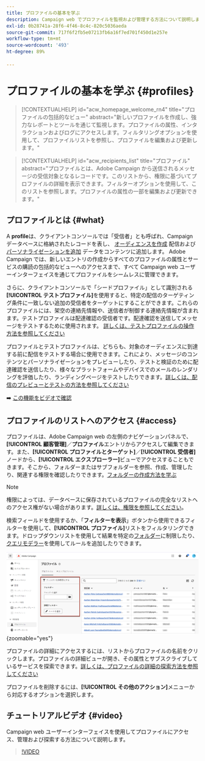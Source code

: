 ```yaml
---
title: プロファイルの基本を学ぶ
description: Campaign web でプロファイルを監視および管理する方法について説明します。
exl-id: 0b28741a-28f6-4f46-8c4c-820c5036aeda
source-git-commit: 717f6f2fb5e07213fb6a16f7ed701f450d1e257e
workflow-type: tm+mt
source-wordcount: '493'
ht-degree: 89%

---
```


# プロファイルの基本を学ぶ {#profiles}

>[!CONTEXTUALHELP]
>id="acw_homepage_welcome_rn4"
>title="プロファイルの包括的なビュー"
>abstract="新しいプロファイルを作成し、強力なレポートとツールを通じて監視します。プロファイルの属性、インタラクションおよびログにアクセスします。フィルタリングオプションを使用して、プロファイルリストを参照し、プロファイルを編集および更新します。"

<!--additional-url="https://experienceleague.adobe.com/docs/campaign-web/v8/whats-new" text="See release notes"-->

>[!CONTEXTUALHELP]
>id="acw_recipients_list"
>title="プロファイル"
>abstract="プロファイルとは、Adobe Campaign から送信されるメッセージの受信対象となるレコードです。このリストから、権限に基づいてプロファイルの詳細を表示できます。フィルターオプションを使用して、このリストを参照します。プロファイルの属性の一部を編集および更新できます。"

## プロファイルとは {#what}

A **profile**&#x200B;は、クライアントコンソールでは「受信者」とも呼ばれ、Campaign データベースに格納されたレコードを表し、 [オーディエンスを作成](create-audience.md) 配信および [パーソナライゼーションを追加](../personalization/personalize.md) データをコンテンツに追加します。 Adobe Campaign では、新しいエントリの作成からすべてのプロファイルの属性とサービスの購読の包括的なビューへのアクセスまで、すべて Campaign web ユーザーインターフェイスを通じてプロファイルをシームレスに管理できます。

さらに、クライアントコンソールで「シードプロファイル」として識別される&#x200B;**[!UICONTROL テストプロファイル]**&#x200B;を使用すると、特定の配信のターゲティング条件に一致しない追加の受信者をターゲットにすることができます。これらのプロファイルには、架空の連絡先情報や、送信者が制御する連絡先情報が含まれます。テストプロファイルは配達確認の受信者です。配達確認を送信してメッセージをテストするために使用されます。 [詳しくは、テストプロファイルの操作方法を参照してください](test-profiles.md)

プロファイルとテストプロファイルは、どちらも、対象のオーディエンスに到達する前に配信をテストする場合に使用できます。これにより、メッセージのコンテンツとパーソナライゼーションをプレビューしたり、テストと検証のために配達確認を送信したり、様々なプラットフォームやデバイスでのメールのレンダリングを評価したり、ランディングページをテストしたりできます。[詳しくは、配信のプレビューとテストの方法を参照してください](../preview-test/preview-test.md)

➡️ [この機能をビデオで確認](#video)

## プロファイルのリストへのアクセス {#access}

プロファイルは、Adobe Campaign web の左側のナビゲーションパネルで、**[!UICONTROL 顧客管理]**／**プロファイル**&#x200B;エントリからアクセスして編集できます。また、**[!UICONTROL プロファイルとターゲット]**／**[!UICONTROL 受信者]**&#x200B;ノードから、**[!UICONTROL エクスプローラー]**&#x200B;ビューでアクセスすることもできます。そこから、フォルダーまたはサブフォルダーを参照、作成、管理したり、関連する権限を確認したりできます。[フォルダーの作成方法を学ぶ](../get-started/permissions.md#folders)

>[!NOTE]
>
>権限によっては、データベースに保存されているプロファイルの完全なリストへのアクセス権がない場合があります。[詳しくは、権限を参照してください](../get-started/permissions.md)。

検索フィールドを使用するか、「**フィルターを表示**」ボタンから使用できるフィルターを使用して、**[!UICONTROL プロファイル]**&#x200B;リストをフィルタリングできます。ドロップダウンリストを使用して結果を特定の[フォルダー](../get-started/permissions.md#folders)に制限したり、[クエリモデラー](../query/query-modeler-overview.md)を使用してルールを追加したりできます。

![](assets/profiles-list-filters.png){zoomable=&quot;yes&quot;}

プロファイルの詳細にアクセスするには、リストからプロファイルの名前をクリックします。プロファイルの詳細ビューが開き、その属性とサブスクライブしているサービスを探索できます。[詳しくは、プロファイルの詳細の探索方法を参照してください](create-profile.md)

プロファイルを削除するには、**[!UICONTROL その他のアクション]**&#x200B;メニューから対応するオプションを選択します。

## チュートリアルビデオ {#video}

Campaign web ユーザーインターフェイスを使用してプロファイルにアクセス、管理および探索する方法について説明します。

>[!VIDEO](https://video.tv.adobe.com/v/3427293?quality=12)
